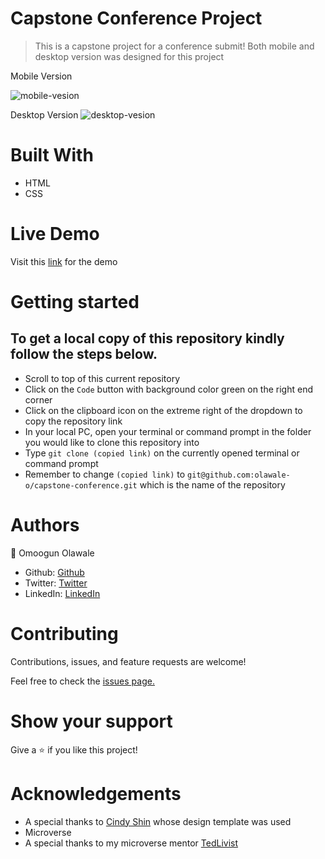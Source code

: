 # Capstone Conference Project

>  This is a capstone project for a conference submit!
 Both mobile and desktop version was designed for this project

Mobile Version

![mobile-vesion](https://github.com/olawale-o/portfolio-mobile-version/blob/main/assets/mobile-screenshot.png?raw=true")

Desktop Version
![desktop-vesion](https://github.com/olawale-o/portfolio-mobile-version/blob/main/assets/desktop-screenshot.png?raw=true")


# Built With
- HTML
- CSS

# Live Demo
Visit this [link](https://olawale-o.github.io/capstone-conference/) for the demo

# Getting started

## To get a local copy of this repository kindly follow the steps below.
- Scroll to top of this current repository
- Click on the `Code` button with background color green on the right end corner
- Click on the clipboard icon on the extreme right of the dropdown to copy the repository link
- In your local PC, open your terminal or command prompt in the folder you would like to clone this repository into
- Type `git clone (copied link)` on the currently opened terminal or command prompt
- Remember to change `(copied link)` to `git@github.com:olawale-o/capstone-conference.git` which is the name of the repository

# Authors

:bust_in_silhouette: Omoogun Olawale

- Github: [Github](https://github.com/olawale-o)
- Twitter: [Twitter](https://twitter.com/ibreaktherules)
- LinkedIn: [LinkedIn](https://www.linkedin.com/in/olawale-omoogun-330a051b1/)

# Contributing
Contributions, issues, and feature requests are welcome!

Feel free to check the [issues page.](https://github.com/olawale-o/capstone-conference/issues)

# Show your support
Give a :star: if you like this project!

# Acknowledgements

- A special thanks to [Cindy Shin](https://www.behance.net/adagio07) whose design template was used
- Microverse
- A special thanks to my microverse mentor [TedLivist](https://github.com/TedLivist)
